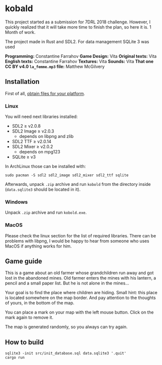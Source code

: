 # kobald
This project started as a submission for 7DRL 2018 challenge. However, I quickly realized that it will take more time to finish the plan, so here it is. 1 Month of work.

The project made in Rust and SDL2. For data management SQLite 3 was used

**Programming:** Constantine Farrahov
**Game Design:** Vita
**Original texts:** Vita
**English texts:** Constantine Farrahov
**Textures:** Vita
**Sounds:** Vita
**That one CC BY v4.0 `la_femme.mp3` file:** Matthew McGilvery

## Installation
First of all, [obtain files for your platform](https://github.com/sullome/kobald/releases/tag/v1.0.0).
### Linux
You will need next libraries installed:
* SDL2 ≥ v2.0.8
* SDL2 Image ≥ v2.0.3
    * depends on libpng and zlib
* SDL2 TTF ≥ v2.0.14
* SDL2 Mixer ≥ v2.0.2
    * depends on mpg123
* SQLite ≥ v3

In ArchLinux those can be installed with:
```
sudo pacman -S sdl2 sdl2_image sdl2_mixer sdl2_ttf sqlite
```

Afterwards, unpack `.zip` archive and run `kobold` from the directory inside (`data.sqlite3` should be located in it).

### Windows
Unpack `.zip` archive and run `kobold.exe`.

### MacOS
Please check the linux section for the list of required libraries.
There can be problems with libpng, I would be happy to hear from someone who uses MacOS if anything works for him.

## Game guide
This is a game about an old farmer whose grandchildren run away and got lost in the abandoned mines. Old farmer enters the mines with his lantern, a pencil and a small paper list. But he is not alone in the mines…

Your goal is to find the place where children are hiding. Small hint: this place is located somewhere on the map border. And pay attention to the thoughts of yours, in the bottom of the map.

You can place a mark on your map with the left mouse button. Click on the mark again to remove it.

The map is generated randomly, so you always can try again.

## How to build
```
sqlite3 -init src/init_database.sql data.sqlite3 '.quit'
cargo run
```
